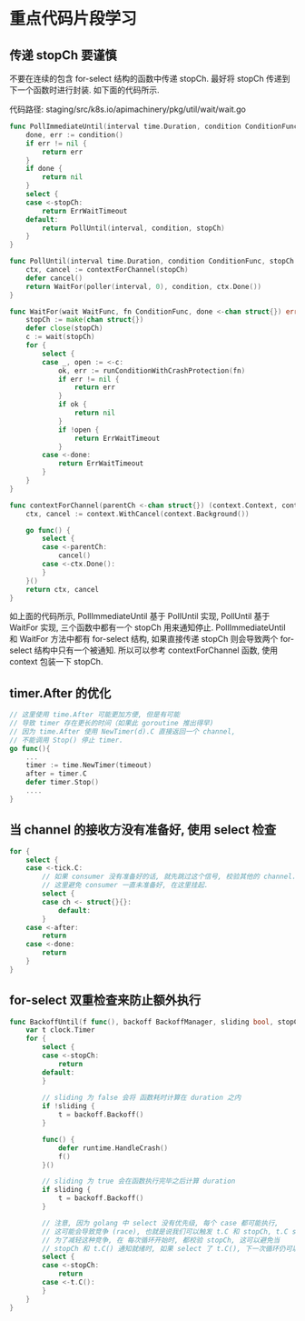 # 重点代码片段学习

## 传递 stopCh 要谨慎

不要在连续的包含 for-select 结构的函数中传递 stopCh. 最好将 stopCh 传递到下一个函数时进行封装.
如下面的代码所示.

代码路径: staging/src/k8s.io/apimachinery/pkg/util/wait/wait.go

```go
func PollImmediateUntil(interval time.Duration, condition ConditionFunc, stopCh <-chan struct{}) error {
	done, err := condition()
	if err != nil {
		return err
	}
	if done {
		return nil
	}
	select {
	case <-stopCh:
		return ErrWaitTimeout
	default:
		return PollUntil(interval, condition, stopCh)
	}
}

func PollUntil(interval time.Duration, condition ConditionFunc, stopCh <-chan struct{}) error {
	ctx, cancel := contextForChannel(stopCh)
	defer cancel()
	return WaitFor(poller(interval, 0), condition, ctx.Done())
}

func WaitFor(wait WaitFunc, fn ConditionFunc, done <-chan struct{}) error {
	stopCh := make(chan struct{})
	defer close(stopCh)
	c := wait(stopCh)
	for {
		select {
		case _, open := <-c:
			ok, err := runConditionWithCrashProtection(fn)
			if err != nil {
				return err
			}
			if ok {
				return nil
			}
			if !open {
				return ErrWaitTimeout
			}
		case <-done:
			return ErrWaitTimeout
		}
	}
}

func contextForChannel(parentCh <-chan struct{}) (context.Context, context.CancelFunc) {
	ctx, cancel := context.WithCancel(context.Background())

	go func() {
		select {
		case <-parentCh:
			cancel()
		case <-ctx.Done():
		}
	}()
	return ctx, cancel
}
```

如上面的代码所示, PollImmediateUntil 基于 PollUntil 实现, PollUntil 基于 WaitFor 实现, 三个函数中都有一个 stopCh 用来通知停止.
PollImmediateUntil 和 WaitFor 方法中都有 for-select 结构, 如果直接传递 stopCh 则会导致两个 for-select 结构中只有一个被通知.
所以可以参考 contextForChannel 函数, 使用 context 包装一下 stopCh.

## timer.After 的优化

```go
// 这里使用 time.After 可能更加方便, 但是有可能
// 导致 timer 存在更长的时间（如果此 goroutine 推出得早)
// 因为 time.After 使用 NewTimer(d).C 直接返回一个 channel,
// 不能调用 Stop() 停止 timer.
go func(){
    ...
    timer := time.NewTimer(timeout)
    after = timer.C
    defer timer.Stop()
    ....
}
```

## 当 channel 的接收方没有准备好, 使用 select 检查

```go
for {
	select {
	case <-tick.C:
		// 如果 consumer 没有准备好的话, 就先跳过这个信号, 校验其他的 channel.
		// 这里避免 consumer 一直未准备好, 在这里挂起.
		select {
		case ch <- struct{}{}:
			default:
		}
	case <-after:
	    return
	case <-done:
	    return
	}
}
```

## for-select 双重检查来防止额外执行

```go
func BackoffUntil(f func(), backoff BackoffManager, sliding bool, stopCh <-chan struct{}) {
	var t clock.Timer
	for {
		select {
		case <-stopCh:
			return
		default:
		}
        
		// sliding 为 false 会将 函数耗时计算在 duration 之内
		if !sliding {
			t = backoff.Backoff()
		}

		func() {
			defer runtime.HandleCrash()
			f()
		}()

        // sliding 为 true 会在函数执行完毕之后计算 duration
		if sliding {
			t = backoff.Backoff()
		}

        // 注意, 因为 golang 中 select 没有优先级, 每个 case 都可能执行, 
        // 这可能会导致竞争 (race), 也就是说我们可以触发 t.C 和 stopCh, t.C select 失败.
        // 为了减轻这种竞争, 在 每次循环开始时, 都校验 stopCh, 这可以避免当
        // stopCh 和 t.C() 通知就绪时, 如果 select 了 t.C(), 下一次循环仍可以放置额外执行一次 f()
		select {
		case <-stopCh:
			return
		case <-t.C():
		}
	}
}
```